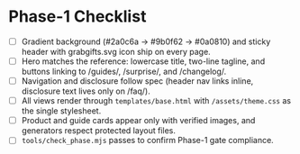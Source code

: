 # Phase-1 Checklist

- [ ] Gradient background (#2a0c6a → #9b0f62 → #0a0810) and sticky header with grabgifts.svg icon ship on every page.
- [ ] Hero matches the reference: lowercase title, two-line tagline, and buttons linking to /guides/, /surprise/, and /changelog/.
- [ ] Navigation and disclosure follow spec (header nav links inline, disclosure text lives only on /faq/).
- [ ] All views render through `templates/base.html` with `/assets/theme.css` as the single stylesheet.
- [ ] Product and guide cards appear only with verified images, and generators respect protected layout files.
- [ ] `tools/check_phase.mjs` passes to confirm Phase-1 gate compliance.
